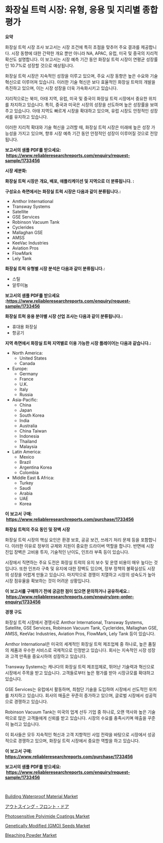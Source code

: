 <p><h1>화장실 트럭 시장: 유형, 응용 및 지리별 종합 평가</h1></p><p><strong>요약</strong></p>
<p><p>화장실 트럭 시장 조사 보고서는 시장 조건에 특히 초점을 맞추어 주요 결과를 제공합니다. 시장 동향에 대한 간략한 개요 뿐만 아니라 NA, APAC, 유럽, 미국 및 중국의 지리적 확산도 설명합니다. 이 보고서는 시장 예측 기간 동안 화장실 트럭 시장이 연평균 성장률인 10.7%로 성장할 것으로 예상됩니다.</p><p>화장실 트럭 시장은 지속적인 성장을 이루고 있으며, 주요 시장 동향은 높은 수요와 기술 혁신으로 이루어져 있습니다. 이러한 기술 혁신은 보다 효율적인 화장실 트럭의 개발을 촉진하고 있으며, 이는 시장 성장을 더욱 가속화시키고 있습니다.</p><p>지리적으로는 북미, 아태 지역, 유럽, 미국 및 중국이 화장실 트럭 시장에서 중요한 위치를 차지하고 있습니다. 특히, 중국과 미국은 시장의 성장을 선도하며 높은 성장률을 보여주고 있습니다. 아태 지역도 빠르게 시장을 확대하고 있으며, 유럽 시장도 안정적인 성장세를 유지하고 있습니다.</p><p>이러한 지리적 확대와 기술 혁신을 고려할 때, 화장실 트럭 시장은 미래에 높은 성장 가능성을 가지고 있으며, 향후 시장 예측 기간 동안 안정적인 성장이 이루어질 것으로 전망됩니다.</p></p>
<p><strong>보고서의 샘플 PDF를 받으세요: &nbsp;<a href="https://www.reliableresearchreports.com/enquiry/request-sample/1733456">https://www.reliableresearchreports.com/enquiry/request-sample/1733456</a></strong></p>
<p><strong>시장 세분화:</strong></p>
<p><strong> 화장실 트럭 시장은 개요, 배포, 애플리케이션 및 지역으로 더 분류됩니다. :</strong></p>
<p><strong>구성요소 측면에서는 화장실 트럭 시장은 다음과 같이 분류됩니다.:</strong></p>
<p><ul><li>Amthor International</li><li>Transway Systems</li><li>Satellite</li><li>GSE Services</li><li>Robinson Vacuum Tank</li><li>Cyclerides</li><li>Mallaghan GSE</li><li>AMSS</li><li>KeeVac Industries</li><li>Aviation Pros</li><li>FlowMark</li><li>Lely Tank</li></ul></p>
<p><strong> 화장실 트럭 유형별 시장 분석은 다음과 같이 분류됩니다.:</strong></p>
<p><ul><li>스틸</li><li>알루미늄</li></ul></p>
<p><strong>보고서의 샘플 PDF를 받으세요 :<a href="https://www.reliableresearchreports.com/enquiry/request-sample/1733456">https://www.reliableresearchreports.com/enquiry/request-sample/1733456</a></strong></p>
<p><strong> 화장실 트럭 응용 분야별 시장 산업 조사는 다음과 같이 분류됩니다.:</strong></p>
<p><ul><li>휴대용 화장실</li><li>항공기</li></ul></p>
<p><strong>지역 측면에서 화장실 트럭 지역별로 이용 가능한 시장 플레이어는 다음과 같습니다.:</strong></p>
<p><ul>
    <li>
        North America:
        <ul>
            <li>United States</li>
            <li>Canada</li>
        </ul>
    </li>
    <li>
        Europe:
        <ul>
            <li>Germany</li>
            <li>France</li>
            <li>U.K.</li>
            <li>Italy</li>
            <li>Russia</li>
        </ul>
    </li>
    <li>
        Asia-Pacific:
        <ul>
            <li>China</li>
            <li>Japan</li>
            <li>South Korea</li>
            <li>India</li>
            <li>Australia</li>
            <li>China Taiwan</li>
            <li>Indonesia</li>
            <li>Thailand</li>
            <li>Malaysia</li>
        </ul>
    </li>
    <li>
        Latin America:
        <ul>
            <li>Mexico</li>
            <li>Brazil</li>
            <li>Argentina Korea</li>
            <li>Colombia</li>
        </ul>
    </li>
    <li>
        Middle East & Africa:
        <ul>
            <li>Turkey</li>
            <li>Saudi</li>
            <li>Arabia</li>
            <li>UAE</li>
            <li>Korea</li>
        </ul>
    </li>
    </ul></p>
<p><strong>이 보고서 구매: &nbsp;<a href="https://www.reliableresearchreports.com/purchase/1733456">https://www.reliableresearchreports.com/purchase/1733456</a></strong></p>
<p><strong>화장실 트럭의 주요 동인 및 장벽 시장</strong></p>
<p><p>화장실 트럭 시장의 핵심 요인은 환경 보호, 공공 보건, 쓰레기 처리 문제 등을 포함합니다. 이러한 이유로 정부의 규제와 지원이 중요한 드라이버 역할을 합니다. 반면에 시장 진입 장벽은 고비용 투자, 기술적인 난이도, 인프라 부족 등이 있습니다.</p><p>시장에서 직면하는 주요 도전은 화장실 트럭의 유지 보수 및 운영 비용이 매우 높다는 것입니다. 또한 인프라 구축 및 유지에 대한 장벽도 있으며, 정부 정책의 불확실성도 시장의 성장을 어렵게 만들고 있습니다. 마지막으로 경쟁이 치열하고 시장의 성숙도가 높아 시장 점유율을 확보하는 것이 어려운 상황입니다.</p></p>
<p><strong>이 보고서를 구매하기 전에 궁금한 점이 있으면 문의하거나 공유하세요.: &nbsp;<a href="https://www.reliableresearchreports.com/enquiry/pre-order-enquiry/1733456">https://www.reliableresearchreports.com/enquiry/pre-order-enquiry/1733456</a></strong></p>
<p><strong>경쟁 구도</strong></p>
<p><p>화장실 트럭 시장에서 경쟁사로 Amthor International, Transway Systems, Satellite, GSE Services, Robinson Vacuum Tank, Cyclerides, Mallaghan GSE, AMSS, KeeVac Industries, Aviation Pros, FlowMark, Lely Tank 등이 있습니다. </p><p>Amthor International은 미국의 세계적인 화장실 트럭 제조업체 중 하나로, 높은 품질의 제품과 우수한 서비스로 국제적으로 인정받고 있습니다. 회사는 지속적인 시장 성장과 고객 만족을 중요시하여 성장하고 있습니다. </p><p>Transway Systems는 캐나다의 화장실 트럭 제조업체로, 뛰어난 기술력과 혁신으로 시장에서 주목을 받고 있습니다. 고객들로부터 높은 평가를 받아 시장규모를 확대하고 있습니다.</p><p>GSE Services는 유럽에서 활동하며, 최첨단 기술을 도입하여 시장에서 선도적인 위치를 차지하고 있습니다. 회사의 매출은 꾸준히 증가하고 있으며, 글로벌 시장에서 성공적으로 경쟁하고 있습니다.</p><p>Robinson Vacuum Tank는 미국의 업계 선두 기업 중 하나로, 오랜 역사와 높은 기술력으로 많은 고객들에게 신뢰를 받고 있습니다. 시장의 수요를 충족시키며 매출을 꾸준히 늘리고 있습니다. </p><p>이 회사들은 모두 지속적인 혁신과 고객 지향적인 사업 전략을 바탕으로 시장에서 성공적으로 경쟁하고 있으며, 화장실 트럭 시장에서 중요한 역할을 하고 있습니다.</p></p>
<p><strong>이 보고서 구매: &nbsp; <a href="https://www.reliableresearchreports.com/purchase/1733456">https://www.reliableresearchreports.com/purchase/1733456</a></strong></p>
<p><strong>보고서의 샘플 PDF를 받으세요: &nbsp;<a href="https://www.reliableresearchreports.com/enquiry/request-sample/1733456">https://www.reliableresearchreports.com/enquiry/request-sample/1733456</a></strong><strong></strong></p>
<p>&nbsp;</p>
<p><p><a href="https://military-diascia-e68.notion.site/Global-Building-Waterproof-Material-Market-Size-and-Market-Trends-Insights-and-Projections-from-202-887b4fc576c84d9d8cf1cf3aff1abb01">Building Waterproof Material Market</a></p><p><a href="https://github.com/lrlmopnhwd79300/Market-Research-Report-List-1/blob/main/6418030185780.md">アウトスイング・フロント・ドア</a></p><p><a href="https://issuu.com/reportprime-2/docs/photosensitive-polyimide-coatings-market-size-2030">Photosensitive Polyimide Coatings Market</a></p><p><a href="https://sudsy-motorcycle-bbc.notion.site/Genetically-Modified-GMO-Seeds-Market-Challenges-Opportunities-and-Growth-Drivers-and-Major-Mar-396e66800a454d7989dbd19662d67a75">Genetically Modified (GMO) Seeds Market</a></p><p><a href="https://view.publitas.com/reportprime-1/bleaching-powder-market-size-furnishes-valuable-information-encompassing-market-share-market-trends-and-projections-spanning-from-2024-to-2031/">Bleaching Powder Market</a></p></p>